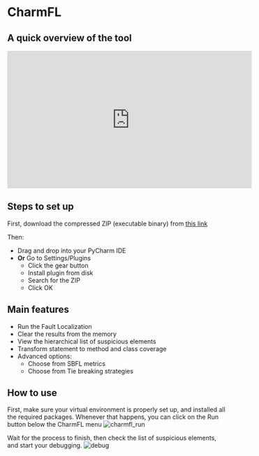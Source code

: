 # CharmFL

## A quick overview of the tool

<iframe width="560" height="315" src="https://www.youtube.com/embed/yTAfSekd-xo" title="YouTube video player" frameborder="0" allow="accelerometer; autoplay; clipboard-write; encrypted-media; gyroscope; picture-in-picture" allowfullscreen></iframe>


## Steps to set up 

 First, download the compressed ZIP (executable binary) from [this link](https://github.com/doubleblindforscam2021/charmfl/raw/main/charmfl.rar)


 Then: 
- Drag and drop into your PyCharm IDE
- **Or** Go to Settings/Plugins
   - Click the gear button
   - Install plugin from disk
   - Search for the ZIP
   - Click OK

## Main features
- Run the Fault Localization
- Clear the results from the memory
- View the hierarchical list of suspicious elements
- Transform statement to method and class coverage
- Advanced options:
    - Choose from SBFL metrics
    - Choose from Tie breaking strategies

## How to use

First, make sure your virtual environment is properly set up, and installed all the required packages.
Whenever that happens, you can click on the Run button below the CharmFL menu
![charmfl_run](https://user-images.githubusercontent.com/88377897/128152040-180491f2-1f3c-4baf-a1ea-d9c906db3505.png)

Wait for the process to finish, then check the list of suspicious elements, and start your debugging.
![debug](https://user-images.githubusercontent.com/88377897/128152110-05d6ac3b-6aa8-4952-a3b0-c118a70f34cb.png)



